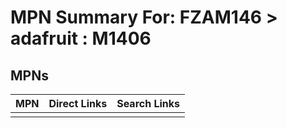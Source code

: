 



# MPN Summary For: FZAM146 > adafruit : M1406

## MPNs
  

|MPN|Direct Links|Search Links|
| :--- | :--- | :--- |
||||
